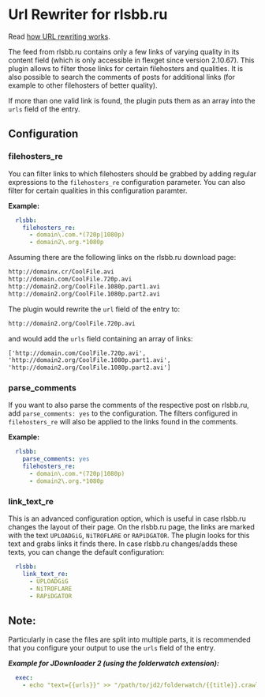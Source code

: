 # Url Rewriter for rlsbb.ru
Read [how URL rewriting works](/URLRewriters).

The feed from rlsbb.ru contains only a few links of varying quality in its content field (which is only accessible in flexget since version 2.10.67). This plugin allows to filter those links for certain filehosters and qualities. It is also possible to search the comments of posts for additional links (for example to other filehosters of better quality).

If more than one valid link is found, the plugin puts them as an array into the `urls` field of the entry.

## Configuration

### filehosters_re

You can filter links to which filehosters should be grabbed by adding regular expressions to the `filehosters_re` configuration parameter. You can also filter for certain qualities in this configuration paramter.

**Example:**

```yaml
  rlsbb:
    filehosters_re:
      - domain\.com.*(720p|1080p)
      - domain2\.org.*1080p
```

Assuming there are the following links on the rlsbb.ru download page:

```html
http://domainx.cr/CoolFile.avi
http://domain.com/CoolFile.720p.avi
http://domain2.org/CoolFile.1080p.part1.avi
http://domain2.org/CoolFile.1080p.part2.avi
```
The plugin would rewrite the `url` field of the entry to:
```html
http://domain2.org/CoolFile.720p.avi
```
and would add the `urls` field containing an array of links:
```html
['http://domain.com/CoolFile.720p.avi',
'http://domain2.org/CoolFile.1080p.part1.avi',
'http://domain2.org/CoolFile.1080p.part2.avi']
```
### parse_comments

If you want to also parse the comments of the respective post on rlsbb.ru, add `parse_comments: yes` to the configuration. The filters configured in `filehosters_re` will also be applied to the links found in the comments.

**Example:**
```yaml
  rlsbb:
    parse_comments: yes
    filehosters_re:
      - domain\.com.*(720p|1080p)
      - domain2\.org.*1080p
```

### link_text_re

This is an advanced configuration option, which is useful in case rlsbb.ru changes the layout of their page. On the rlsbb.ru page, the links are marked with the text `UPLOADGiG`, `NiTROFLARE` or `RAPiDGATOR`. The plugin looks for this text and grabs links it finds there. In case rlsbb.ru changes/adds these texts, you can change the default configuration:
```yaml
  rlsbb:
    link_text_re:
      - UPLOADGiG
      - NiTROFLARE
      - RAPiDGATOR
```


## Note:
Particularly in case the files are split into multiple parts, it is recommended that you configure your output to use the `urls` field of the entry.

***Example for JDownloader 2 (using the folderwatch extension):***
```yaml
  exec:
    - echo "text={{urls}}" >> "/path/to/jd2/folderwatch/{{title}}.crawljob"
```